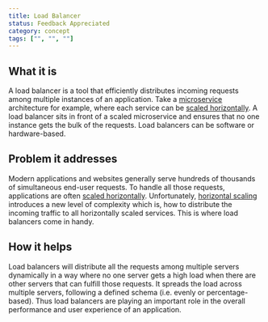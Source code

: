 ```yaml
---
title: Load Balancer
status: Feedback Appreciated
category: concept
tags: ["", "", ""]
---
```


## What it is

A load balancer is a tool that efficiently distributes incoming requests among multiple instances of an application. 
Take a [microservice](/microservices/) architecture for example, where each service can be [scaled horizontally](/horizontal-scaling/). 
A load balancer sits in front of a scaled microservice and ensures that no one instance gets the bulk of the requests.
Load balancers can be software or hardware-based.

## Problem it addresses

Modern applications and websites generally serve hundreds of thousands of simultaneous end-user requests. 
To handle all those requests, applications are often [scaled horizontally](/horizontal-scaling/).
Unfortunately, [horizontal scaling](/horizontal-scaling/) introduces a new level of complexity which is, how to distribute the incoming traffic to all horizontally scaled services. 
This is where load balancers come in handy.

## How it helps

Load balancers will distribute all the requests among multiple servers dynamically in a way 
where no one server gets a high load when there are other servers that can fulfill those requests. 
It spreads the load across multiple servers, following a defined schema (i.e. evenly or percentage-based). 
Thus load balancers are playing an important role in the overall performance and user experience of an application.